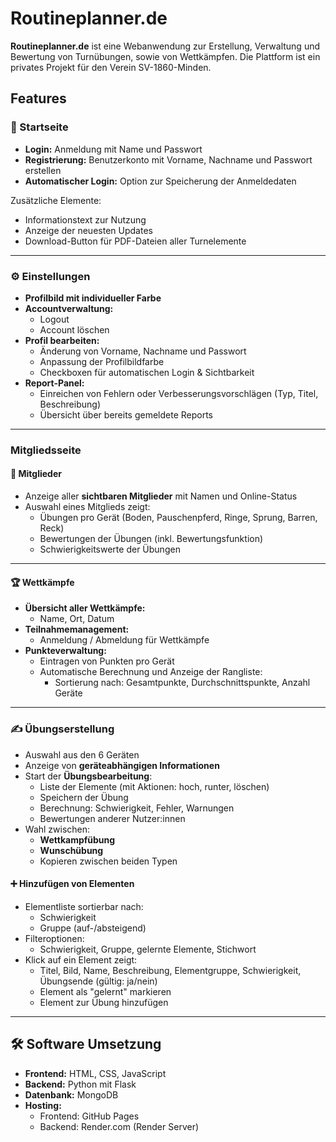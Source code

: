 # Routineplanner.de

**Routineplanner.de** ist eine Webanwendung zur Erstellung, Verwaltung und Bewertung von Turnübungen, sowie von Wettkämpfen. Die Plattform ist ein privates Projekt für den Verein SV-1860-Minden.

## Features

### 🔐 Startseite
- **Login:** Anmeldung mit Name und Passwort
- **Registrierung:** Benutzerkonto mit Vorname, Nachname und Passwort erstellen
- **Automatischer Login:** Option zur Speicherung der Anmeldedaten

Zusätzliche Elemente:
- Informationstext zur Nutzung
- Anzeige der neuesten Updates
- Download-Button für PDF-Dateien aller Turnelemente

---

### ⚙️ Einstellungen
- **Profilbild mit individueller Farbe**
- **Accountverwaltung:**
  - Logout
  - Account löschen
- **Profil bearbeiten:**
  - Änderung von Vorname, Nachname und Passwort
  - Anpassung der Profilbildfarbe
  - Checkboxen für automatischen Login & Sichtbarkeit
- **Report-Panel:**
  - Einreichen von Fehlern oder Verbesserungsvorschlägen (Typ, Titel, Beschreibung)
  - Übersicht über bereits gemeldete Reports

---

### Mitgliedsseite

#### 👥 Mitglieder
- Anzeige aller **sichtbaren Mitglieder** mit Namen und Online-Status
- Auswahl eines Mitglieds zeigt:
  - Übungen pro Gerät (Boden, Pauschenpferd, Ringe, Sprung, Barren, Reck)
  - Bewertungen der Übungen (inkl. Bewertungsfunktion)
  - Schwierigkeitswerte der Übungen

---

#### 🏆 Wettkämpfe
- **Übersicht aller Wettkämpfe:**
  - Name, Ort, Datum
- **Teilnahmemanagement:**
  - Anmeldung / Abmeldung für Wettkämpfe
- **Punkteverwaltung:**
  - Eintragen von Punkten pro Gerät
  - Automatische Berechnung und Anzeige der Rangliste:
    - Sortierung nach: Gesamtpunkte, Durchschnittspunkte, Anzahl Geräte

---

### ✍️ Übungserstellung
- Auswahl aus den 6 Geräten
- Anzeige von **geräteabhängigen Informationen**
- Start der **Übungsbearbeitung**:
  - Liste der Elemente (mit Aktionen: hoch, runter, löschen)
  - Speichern der Übung
  - Berechnung: Schwierigkeit, Fehler, Warnungen
  - Bewertungen anderer Nutzer:innen
- Wahl zwischen:
  - **Wettkampfübung**
  - **Wunschübung**
  - Kopieren zwischen beiden Typen

#### ➕ Hinzufügen von Elementen
- Elementliste sortierbar nach:
  - Schwierigkeit
  - Gruppe (auf-/absteigend)
- Filteroptionen:
  - Schwierigkeit, Gruppe, gelernte Elemente, Stichwort
- Klick auf ein Element zeigt:
  - Titel, Bild, Name, Beschreibung, Elementgruppe, Schwierigkeit, Übungsende (gültig: ja/nein)
  - Element als "gelernt" markieren
  - Element zur Übung hinzufügen

---

## 🛠️ Software Umsetzung
- **Frontend:** HTML, CSS, JavaScript  
- **Backend:** Python mit Flask  
- **Datenbank:** MongoDB  
- **Hosting:**
  - Frontend: GitHub Pages
  - Backend: Render.com (Render Server)
